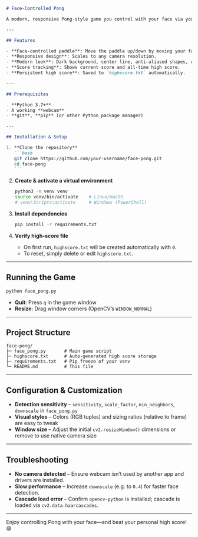 ````markdown
# Face‑Controlled Pong

A modern, responsive Pong‑style game you control with your face via your webcam. Built with OpenCV and NumPy, it tracks your current score and persists your all‑time high score between sessions.

---

## Features

- **Face‑controlled paddle**: Move the paddle up/down by moving your face in front of the camera.
- **Responsive design**: Scales to any camera resolution.
- **Modern look**: Dark background, center line, anti‑aliased shapes, rounded paddle ends.
- **Score tracking**: Shows current score and all‑time high score.
- **Persistent high score**: Saved to `highscore.txt` automatically.

---

## Prerequisites

- **Python 3.7+**
- A working **webcam**
- **git**, **pip** (or other Python package manager)

---

## Installation & Setup

1. **Clone the repository**
   ```bash
   git clone https://github.com/your-username/face-pong.git
   cd face-pong
   ```
````

2. **Create & activate a virtual environment**

   ```bash
   python3 -m venv venv
   source venv/bin/activate    # Linux/macOS
   # venv\Scripts\activate     # Windows (PowerShell)
   ```

3. **Install dependencies**

   ```bash
   pip install -r requirements.txt
   ```

4. **Verify high‑score file**

   - On first run, `highscore.txt` will be created automatically with `0`.
   - To reset, simply delete or edit `highscore.txt`.

---

## Running the Game

```bash
python face_pong.py
```

- **Quit**: Press `q` in the game window
- **Resize**: Drag window corners (OpenCV’s `WINDOW_NORMAL`)

---

## Project Structure

```
face-pong/
├─ face_pong.py       # Main game script
├─ highscore.txt      # Auto-generated high score storage
├─ requirements.txt   # Pip freeze of your venv
└─ README.md          # This file
```

---

## Configuration & Customization

- **Detection sensitivity**
  – `sensitivity`, `scale_factor`, `min_neighbors`, `downscale` in `face_pong.py`
- **Visual styles**
  – Colors (RGB tuples) and sizing ratios (relative to frame) are easy to tweak
- **Window size**
  – Adjust the initial `cv2.resizeWindow()` dimensions or remove to use native camera size

---

## Troubleshooting

- **No camera detected**
  – Ensure webcam isn’t used by another app and drivers are installed.
- **Slow performance**
  – Increase `downscale` (e.g. to `0.4`) for faster face detection.
- **Cascade load error**
  – Confirm `opencv-python` is installed; cascade is loaded via `cv2.data.haarcascades`.

---

Enjoy controlling Pong with your face—and beat your personal high score! 😄
